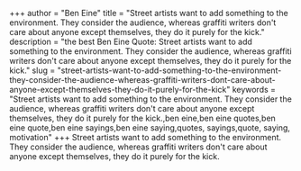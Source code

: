 +++
author = "Ben Eine"
title = "Street artists want to add something to the environment. They consider the audience, whereas graffiti writers don't care about anyone except themselves, they do it purely for the kick."
description = "the best Ben Eine Quote: Street artists want to add something to the environment. They consider the audience, whereas graffiti writers don't care about anyone except themselves, they do it purely for the kick."
slug = "street-artists-want-to-add-something-to-the-environment-they-consider-the-audience-whereas-graffiti-writers-dont-care-about-anyone-except-themselves-they-do-it-purely-for-the-kick"
keywords = "Street artists want to add something to the environment. They consider the audience, whereas graffiti writers don't care about anyone except themselves, they do it purely for the kick.,ben eine,ben eine quotes,ben eine quote,ben eine sayings,ben eine saying,quotes, sayings,quote, saying, motivation"
+++
Street artists want to add something to the environment. They consider the audience, whereas graffiti writers don't care about anyone except themselves, they do it purely for the kick.
